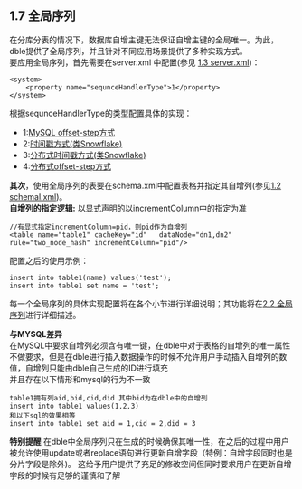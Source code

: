 ## 1.7 全局序列
在分库分表的情况下，数据库自增主键无法保证自增主键的全局唯一。为此，dble提供了全局序列，并且针对不同应用场景提供了多种实现方式。   
要应用全局序列，首先需要在server.xml 中配置(参见 [1.3 server.xml](1.3_server.xml.md))：
```
<system>
    <property name="sequnceHandlerType">1</property>
</system>
```


根据sequnceHandlerType的类型配置具体的实现：

*   1:[MySQL offset-step方式](1.7_global_sequence/1.7.1_MySQL-offset-setp.md)
*   2:[时间戳方式(类Snowflake)](1.7_global_sequence/1.7.2_timestamp.md)
*   3:[分布式时间戳方式(类Snowflake)](1.7_global_sequence/1.7.3_distribute_timestamp.md)
*   4:[分布式offset-step方式](1.7_global_sequence/1.7.4_distribute_offset-step.md)

**其次**，使用全局序列的表要在schema.xml中配置表格并指定其自增列(参见[1.2 schemal.xml](1.2_schema.xml.md))。    
**自增列的指定逻辑:** 以显式声明的以incrementColumn中的指定为准

```
//有显式指定incrementColumn=pid，则pid作为自增列
<table name="table1" cacheKey="id"   dataNode="dn1,dn2" rule="two_node_hash" incrementColumn="pid"/> 
``` 
配置之后的使用示例：  
``` 
insert into table1(name) values('test');
insert into table1 set name = 'test';
``` 

每一个全局序列的具体实现配置将在各个小节进行详细说明；其功能将在[2.2 全局序列](../2.Function/2.02_global_sequence.md)进行详细描述。

**与MYSQL差异**  
在MySQL中要求自增列必须含有唯一键，在dble中对于表格的自增列的唯一属性不做要求，但是在dble进行插入数据操作的时候不允许用户手动插入自增列的数值，自增列只能由dble自己生成的ID进行填充  
并且存在以下情形和mysql的行为不一致
``` 
table1拥有列aid,bid,cid,did 其中bid为在dble中的自增列
insert into table1 values(1,2,3)
和以下sql的效果相等
insert into table1 set aid = 1,cid = 2,did = 3
``` 

**特别提醒**
在dble中全局序列只在生成的时候确保其唯一性，在之后的过程中用户被允许使用update或者replace语句进行更新自增字段（特例：自增字段同时也是分片字段是除外)。
这给予用户提供了充足的修改空间但同时要求用户在更新自增字段的时候有足够的谨慎和了解
